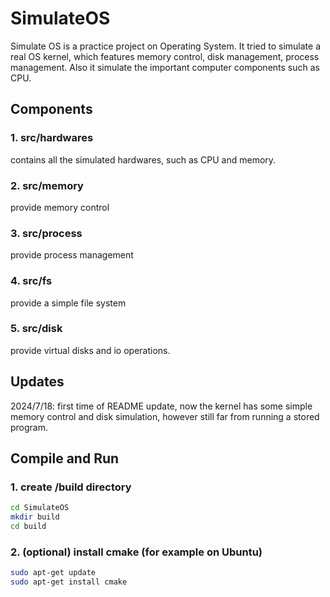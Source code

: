 # SimulateOS

Simulate OS is a practice project on Operating System. It tried to simulate a real OS kernel, which features memory control, disk management, process management. Also it simulate the important computer components such as CPU.

## Components

### 1. src/hardwares

contains all the simulated hardwares, such as CPU and memory.

### 2. src/memory

provide memory control

### 3. src/process

provide process management

### 4. src/fs

provide a simple file system

### 5. src/disk

provide virtual disks and io operations.

## Updates

2024/7/18: first time of README update, now the kernel has some simple memory control and disk simulation, however still far from running a stored program.


## Compile and Run

### 1. create /build directory

```bash
cd SimulateOS
mkdir build
cd build
```

### 2. (optional) install cmake (for example on Ubuntu)

```bash
sudo apt-get update
sudo apt-get install cmake
```
